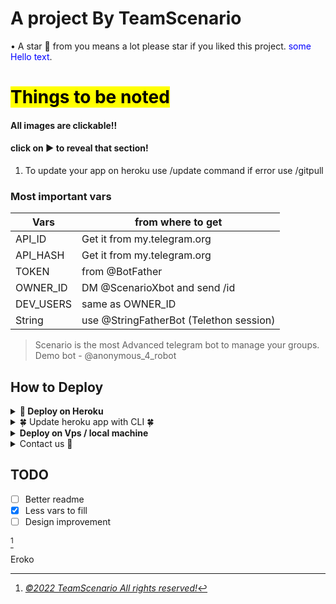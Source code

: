 # A project By TeamScenario

• A star 🌟 from you means a lot please star if you liked this project.
<span style="color:blue">some Hello text</span>. 
<br>

# <mark>Things to be noted</mark>
#### All images are clickable!!
#### click on ▶ to reveal that section!

1. To update your app on heroku use /update command if error use /gitpull</mark>

### Most important vars

| Vars | from where to get |
| ----------- | ----------- |
| API_ID | Get it from my.telegram.org |
| API_HASH | Get it from my.telegram.org |
| TOKEN | from @BotFather |
| OWNER_ID | DM @ScenarioXbot and send /id |
| DEV_USERS | same as OWNER_ID |
| String | use @StringFatherBot (Telethon session)| 


> Scenario is the most Advanced telegram bot to manage your groups. 
Demo bot - @anonymous_4_robot

## How to Deploy 
<details>
<summary><b>🔗 Deploy on Heroku</b></summary>
<br>

> All vars are already filled and some are optional not filling them will not make big difference.

> <b>First fork this repo!!</b>

• before that please star 🥺

• Click here to fork ↓
<p><a href="https://github.com/TeamScenario/Scenario/fork"><img src="https://telegra.ph/file/8b61f6edc2a35c473ddff.jpg" alt="Press to Takeoff" width="490px"></a></p>
    
<h4>Click the button below to deploy Scenario on Heroku!</h4>    
<p><a href="https://teamscenario.blogspot.com/heroku-deployer"><img src="https://telegra.ph/file/57c4edb389224c9cf9996.png" alt="Press to Takeoff" width="490px"></a></p>
</details>
<details>
<summary> 🍀 Update heroku app with CLI 🍀</summary>


- [x] Android compatible 
- [x] Android 7 and above
- [ ] Below Android 7

<p><a href="https://github.com/TeamScenario/Heroku-Cli-Termux-Android/tree/TeamScenario"><img src="https://telegra.ph/file/ec51eb578a1b73bf495fe.jpg" alt="Press to Takeoff" width="490px"></a></p>
</details>

<details>
<summary><b>Deploy on Vps / local machine</b></summary>
<br>

> We don't provide support for vps deployment so don't come to us with your problems!
    </br>
#### First fill all vars in config.py
```console
git clone https://github.com/TeamScenario/Scenario && cd Scenario && pip3 install -U -r requirements.txt && python -m scenario
```
If android then execute this cd command ```cd /storage/emulated/0/scenario``` else only cd Scenario
</details>

<details>
<summary>Contact us 🌟</summary>
<p align="center"><a href="https://t.me/The_Arc_Music"><img src="https://telegra.ph/file/50c21b237d00309571e00.jpg" width="2000"></a></p>
 
## <img height="40" src="https://raw.githubusercontent.com/innng/innng/master/assets/kyubey.gif"/>Contact us

[![Group](https://img.shields.io/badge/dynamic/json?logo=telegram&label=%40ScenarioXsupport&labelColor=282c34&suffix=+members&color=2CA5E0&query=%24.data.totalSubs&url=https%3A%2F%2Fapi.spencerwoo.com%2Fsubstats%2F%3Fsource%3Dtelegram%26queryKey%3DThe_Arc_Music&longCache=true%22)](https://t.me/ScenarioXsupport)
[![Group](https://img.shields.io/badge/dynamic/json?logo=telegram&label=%40TeamScenario&labelColor=282c34&suffix=+members&color=2CA5E0&query=%24.data.totalSubs&url=https%3A%2F%2Fapi.spencerwoo.com%2Fsubstats%2F%3Fsource%3Dtelegram%26queryKey%3DThe_Arc_Music&longCache=true%22)](https://t.me/TeamScenario)
</details>
  

## TODO
- [ ] Better readme
- [x] Less vars to fill
- [ ] Design improvement

[^TeamScenario]
[^TeamScenario]: *©2022 TeamScenario All rights reserved!*

Eroko
<p align="center"><a href="https://heroku.com/deploy?template=https://github.com/Muhammedalthaf174/Tezz">

